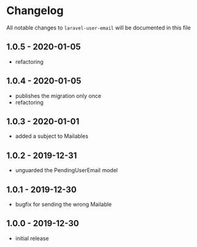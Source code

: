 # Changelog

All notable changes to `laravel-user-email` will be documented in this file

## 1.0.5 - 2020-01-05

- refactoring

## 1.0.4 - 2020-01-05

- publishes the migration only once
- refactoring

## 1.0.3 - 2020-01-01

- added a subject to Mailables

## 1.0.2 - 2019-12-31

- unguarded the PendingUserEmail model

## 1.0.1 - 2019-12-30

- bugfix for sending the wrong Mailable

## 1.0.0 - 2019-12-30

- initial release
